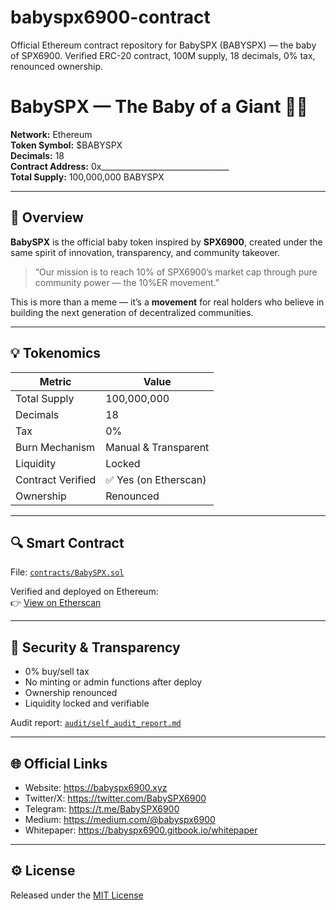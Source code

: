 # babyspx6900-contract
Official Ethereum contract repository for BabySPX (BABYSPX) — the baby of SPX6900. Verified ERC-20 contract, 100M supply, 18 decimals, 0% tax, renounced ownership.
# BabySPX — The Baby of a Giant 🍼🚀

**Network:** Ethereum  
**Token Symbol:** $BABYSPX  
**Decimals:** 18  
**Contract Address:** 0x________________________________  
**Total Supply:** 100,000,000 BABYSPX

---

## 🧭 Overview
**BabySPX** is the official baby token inspired by **SPX6900**, created under the same spirit of innovation, transparency, and community takeover.

> “Our mission is to reach 10% of SPX6900’s market cap through pure community power — the 10%ER movement.”

This is more than a meme — it’s a **movement** for real holders who believe in building the next generation of decentralized communities.

---

## 💡 Tokenomics
| Metric | Value |
|---------|--------|
| Total Supply | 100,000,000 |
| Decimals | 18 |
| Tax | 0% |
| Burn Mechanism | Manual & Transparent |
| Liquidity | Locked |
| Contract Verified | ✅ Yes (on Etherscan) |
| Ownership | Renounced |

---

## 🔍 Smart Contract
File: [`contracts/BabySPX.sol`](contracts/BabySPX.sol)

Verified and deployed on Ethereum:  
👉 [View on Etherscan](https://etherscan.io/address/0x________________________________)

---

## 🧱 Security & Transparency
- 0% buy/sell tax  
- No minting or admin functions after deploy  
- Ownership renounced  
- Liquidity locked and verifiable  

Audit report: [`audit/self_audit_report.md`](audit/self_audit_report.md)

---

## 🌐 Official Links
- Website: https://babyspx6900.xyz  
- Twitter/X: https://twitter.com/BabySPX6900  
- Telegram: https://t.me/BabySPX6900  
- Medium: https://medium.com/@babyspx6900  
- Whitepaper: https://babyspx6900.gitbook.io/whitepaper

---

## ⚙️ License
Released under the [MIT License](LICENSE)
